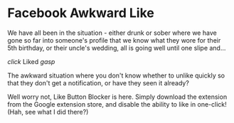 # Facebook Awkward Like

We have all been in the situation - either drunk or sober where we have gone so far into someone's profile
that we know what they wore for their 5th birthday, or their uncle's wedding, all is going well until one slipe and...

*click* Liked *gasp*

The awkward situation where you don't know whether to unlike quickly so that they don't get a notification, or have they seen it already?

Well worry not, Like Button Blocker is here.
Simply download the extension from the Google extension store, and disable the ability to like in one-click! (Hah, see what I did there?)

